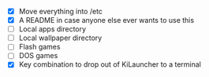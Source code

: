 - [x] Move everything into /etc
- [x] A README in case anyone else ever wants to use this
- [ ] Local apps directory
- [ ] Local wallpaper directory
- [ ] Flash games
- [ ] DOS games
- [x] Key combination to drop out of KiLauncher to a terminal

